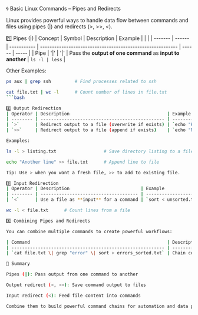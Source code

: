 🌀 Basic Linux Commands – Pipes and Redirects

Linux provides powerful ways to handle data flow between commands and files using pipes (|) and redirects (>, >>, <).

1️⃣ Pipes (|)
| Concept | Symbol | Description | Example                                                    |        |       |
| ------- | ------ | ----------- | ---------------------------------------------------------- | ------ | ----- |
| Pipe    |   '|'  |    '|'      | Pass the **output of one command** as **input to another** | `ls -l | less` |

Other Examples:
```bash
ps aux | grep ssh         # Find processes related to ssh

cat file.txt | wc -l      # Count number of lines in file.txt
```bash

2️⃣ Output Redirection
| Operator | Description                                     | Example                       |
| -------- | ----------------------------------------------- | ----------------------------- |
| `>`      | Redirect output to a file (overwrite if exists) | `echo "Hello" > file.txt`     |
| `>>`     | Redirect output to a file (append if exists)    | `echo "New Line" >> file.txt` |

Examples:

ls -l > listing.txt                  # Save directory listing to a file

echo "Another line" >> file.txt      # Append line to file

Tip: Use > when you want a fresh file, >> to add to existing file.

3️⃣ Input Redirection
| Operator | Description                           | Example               |
| -------- | ------------------------------------- | --------------------- |
| `<`      | Use a file as **input** for a command | `sort < unsorted.txt` |

wc -l < file.txt      # Count lines from a file

4️⃣ Combining Pipes and Redirects

You can combine multiple commands to create powerful workflows:

| Command                                                    | Description                                                                |
| ---------------------------------------------------------- | -------------------------------------------------------------------------- |
| `cat file.txt \| grep "error" \| sort > errors_sorted.txt` | Chain commands: output of `cat` → filter with `grep` → sort → save to file |

🚀 Summary

Pipes (|): Pass output from one command to another

Output redirect (>, >>): Save command output to files

Input redirect (<): Feed file content into commands

Combine them to build powerful command chains for automation and data processing


